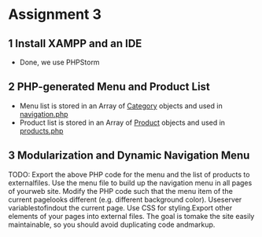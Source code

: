 # Assignment 3
## 1 Install XAMPP and an IDE
- Done, we use PHPStorm

## 2 PHP-generated Menu and Product List
- Menu list is stored in an Array of [Category](web/model/Category.php) objects and used in [navigation.php](web/navigation.php)
- Product list is stored in an Array of [Product](web/model/Product.php) objects and used in [products.php](web/products.php)

## 3 Modularization and Dynamic Navigation Menu
TODO: Export  the  above  PHP  code  for  the  menu  and  the  list  of  products  to  externalfiles.  Use  the  menu  file  to  build  up  the  navigation  menu  in  all  pages  of  yourweb  site.  Modify  the  PHP  code  such  that  the  menu  item  of  the  current  pagelooks  different  (e.g.  different  background  color).  Useserver  variablestofindout  the  current  page.  Use  CSS  for  styling.Export  other  elements  of  your  pages  into  external  files.  The  goal  is  tomake  the  site  easily  maintainable,  so  you  should  avoid  duplicating  code  andmarkup.
